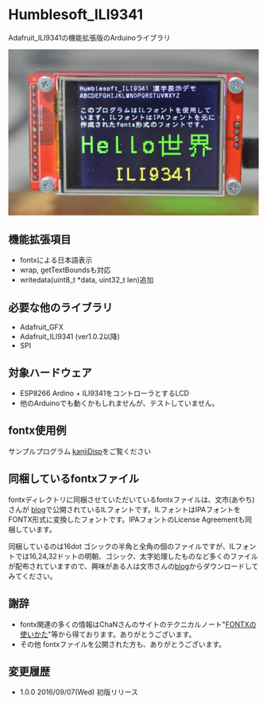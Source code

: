 # Humblesoft_ILI9341

Adafruit_ILI9341の機能拡張版のArduinoライブラリ

<div align="center"><img src="https://github.com/h-nari/Humblesoft_ILI9341/blob/master/img/160907a0.jpg?raw=true" width="512"></div>

## 機能拡張項目

* fontxによる日本語表示
 * wrap, getTextBoundsも対応
* writedata(uint8_t *data, uint32_t len)追加

## 必要な他のライブラリ

* Adafruit_GFX
* Adafruit_ILI9341 (ver1.0.2以降)
* SPI

## 対象ハードウェア

* ESP8266 Ardino + ILI9341をコントローラとするLCD
* 他のArduinoでも動くかもしれませんが、テストしていません。

## fontx使用例

サンプルプログラム
[kanjiDisp](https://github.com/h-nari/Humblesoft_ILI9341/blob/master/examples/kanjiDisp/kanjiDisp.ino "kanjiDisp.ino")をご覧ください

##  同梱しているfontxファイル

fontxディレクトリに同梱させていただいているfontxファイルは、文市(あやち)さんが [blog](http://ayati.cocolog-nifty.com/blog/2012/08/ipalx322416-64a.html"blog")で公開されているILフォントです。ILフォントはIPAフォントをFONTX形式に変換したフォントです。IPAフォントのLicense Agreementも同梱しています。

同梱しているのは16dot ゴシックの半角と全角の個のファイルですが、ILフォントでは16,24,32ドットの明朝、ゴシック、太字処理したものなど多くのファイルが配布されていますので、興味がある人は文市さんの[blog](http://ayati.cocolog-nifty.com/blog/2012/08/ipalx322416-64a.html"blog")からダウンロードしてみてください。

## 謝辞

- fontx関連の多くの情報はChaNさんのサイトのテクニカルノート"[FONTXの使いかた](http://elm-chan.org/docs/dosv/fontx.html "FONTXの使いかた")"等から得ております。ありがとうございます。
- その他 fontxファイルを公開された方も、ありがとうございます。

## 変更履歴

* 1.0.0 2016/09/07(Wed) 初版リリース
